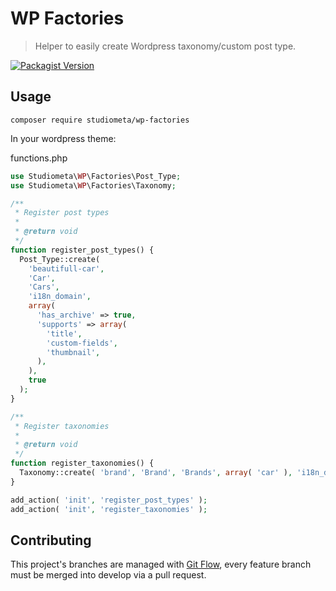 # WP Factories

> Helper to easily create Wordpress taxonomy/custom post type.

[![Packagist Version](https://img.shields.io/packagist/v/studiometa/wp-factories?style=flat-square)](https://packagist.org/packages/studiometa/wp-factories)

## Usage

```
composer require studiometa/wp-factories
```

In your wordpress theme:

functions.php
```php
use Studiometa\WP\Factories\Post_Type;
use Studiometa\WP\Factories\Taxonomy;

/**
 * Register post types
 *
 * @return void
 */
function register_post_types() {
  Post_Type::create(
    'beautifull-car',
    'Car',
    'Cars',
    'i18n_domain',
    array(
      'has_archive' => true,
      'supports' => array(
        'title',
        'custom-fields',
        'thumbnail',
      ),
    ),
    true
  );
}

/**
 * Register taxonomies
 *
 * @return void
 */
function register_taxonomies() {
  Taxonomy::create( 'brand', 'Brand', 'Brands', array( 'car' ), 'i18n_domain', array(), false );
}

add_action( 'init', 'register_post_types' );
add_action( 'init', 'register_taxonomies' );
```

## Contributing

This project's branches are managed with [Git Flow](https://github.com/petervanderdoes/gitflow-avh), every feature branch must be merged into develop via a pull request.
